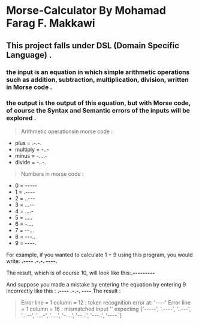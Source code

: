 # Morse-Calculator By Mohamad Farag F. Makkawi

## This project falls under DSL (Domain Specific Language) .
### the **input** is an equation in which simple arithmetic operations such as addition, subtraction, multiplication, division, written in Morse code .
### the **output** is the output of this equation, but with Morse code, of course the Syntax and Semantic errors of the inputs will be explored .

> Arithmetic operationsin morse code  : 
- plus =  .-.-. 
- multiply =  -..-
- minus =  -....-
- divide =  -..-.
          
> Numbers in morse code  :       
- 0 = -----
- 1 = .----
- 2 = ..---
- 3 = ...--
- 4 = ....-
- 5 = .....
- 6 = -....
- 7 = --...
- 8 = ---..
- 9 = ----.
 
For example, if you wanted to calculate 1 + 9 using this program, you would write: **.---- .-.-. ----.**

The result, which is of course 10, will look like this:**.---------**

And suppose you made a mistake by entering the equation by entering 9 incorrectly like this : **.---- .-.-. ----**
The result :

> Error line = 1 column = 12 : token recognition error at: '----'
> Error line = 1 column = 16 : mismatched input '<EOF>' expecting {'-----', '.----', '..---', '...--', '....-', '.....', '-....', '--...', '---..', '----.'}
